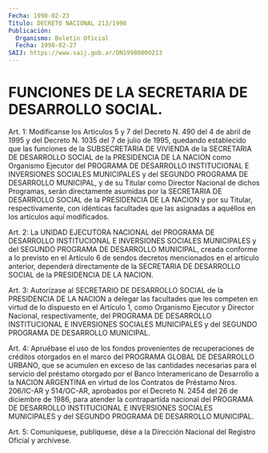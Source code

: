 ```yaml
---
Fecha: 1998-02-23
Título: DECRETO NACIONAL 213/1998
Publicación:
  Organismo: Boletín Oficial
  Fecha: 1998-02-27
SAIJ: https://www.saij.gob.ar/DN19980000213
---
```

# FUNCIONES DE LA SECRETARIA DE DESARROLLO SOCIAL.

<a id="1"></a>
Art. 1: Modifícanse los Artículos 5  y 7 del Decreto N. 490 del 4 de abril de 1995 y del Decreto N. 1035 del 7 de  julio  de 1995, quedando  establecido  que  las  funciones  de  la SUBSECRETARIA DE VIVIENDA de la SECRETARIA DE DESARROLLO SOCIAL de la PRESIDENCIA DE LA  NACION  como  Organismo  Ejecutor  del  PROGRAMA DE  DESARROLLO INSTITUCIONAL  E  INVERSIONES SOCIALES MUNICIPALES  y  del  SEGUNDO PROGRAMA DE DESARROLLO  MUNICIPAL,  y  de  su Titular como Director Nacional de dichos Programas, serán directamente  asumidas  por  la SECRETARIA  DE  DESARROLLO  SOCIAL de la PRESIDENCIA DE LA NACION y por su Titular, respectivamente,  con  idénticas facultades que las asignadas  a  aquéllos  en  los  artículos  aquí    modificados.

<a id="2"></a>
Art. 2: La UNIDAD EJECUTORA NACIONAL del  PROGRAMA  DE  DESARROLLO INSTITUCIONAL  E  INVERSIONES  SOCIALES  MUNICIPALES  y del SEGUNDO PROGRAMA DE DESARROLLO MUNICIPAL, creada conforme a lo  previsto en el  Artículo  6  de  sendos  decretos  mencionados  en  el artículo anterior,  dependerá  directamente  de  la SECRETARIA DE DESARROLLO SOCIAL de la PRESIDENCIA DE LA NACION.

<a id="3"></a>
Art.  3:  Autorízase  al SECRETARIO DE DESARROLLO  SOCIAL  de  la PRESIDENCIA DE LA NACION  a delegar las facultades que les competen en virtud de lo dispuesto en el Artículo 1, como Organismo Ejecutor y Director Nacional, respectivamente,  del  PROGRAMA  DE DESARROLLO INSTITUCIONAL  E  INVERSIONES  SOCIALES  MUNICIPALES y del  SEGUNDO PROGRAMA DE DESARROLLO MUNICIPAL.

<a id="4"></a>
Art. 4: Apruébase el uso de los fondos provenientes de recuperaciones  de  créditos  otorgados en el  marco  del  PROGRAMA GLOBAL DE DESARROLLO URBANO, que  se  acumulen  en  exceso  de  las cantidades necesarias para el servicio del préstamo otorgado por el Banco  Interamericano de Desarrollo a la NACION ARGENTINA en virtud de los Contratos de Préstamo Nros. 206/IC-AR y 514/OC-AR, aprobados por el Decreto N. 2454 del 26 de diciembre de 1986, para atender la contrapartida nacional  del  PROGRAMA DE DESARROLLO INSTITUCIONAL E INVERSIONES  SOCIALES  MUNICIPALES    y  del  SEGUNDO  PROGRAMA  DE DESARROLLO MUNICIPAL.

<a id="5"></a>
Art. 5: Comuníquese, publíquese, dése a la Dirección  Nacional del Registro Oficial y archívese.